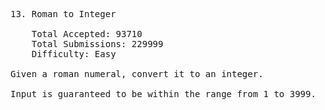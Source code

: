 <pre>
13. Roman to Integer

    Total Accepted: 93710
    Total Submissions: 229999
    Difficulty: Easy

Given a roman numeral, convert it to an integer.

Input is guaranteed to be within the range from 1 to 3999.

</pre>

